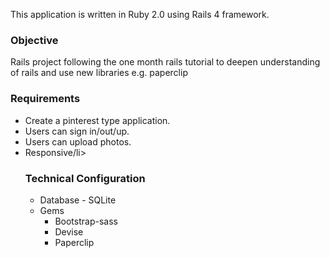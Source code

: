 This application is written in Ruby 2.0 using Rails 4 framework.
<h3>Objective</h3>
Rails project following the one month rails tutorial to deepen understanding of rails and use new libraries e.g. paperclip
<h3>Requirements</h3>
<ul>
<li>Create a pinterest type application.</li> 
<li>Users can sign in/out/up.</li> 
<li>Users can upload photos.</li> 
<li>Responsive/li> 

<h3>Technical Configuration</h3>
<ul>
<li>Database - SQLite</li>
<li>Gems
  <ul>
  <li>Bootstrap-sass</li>
  <li>Devise</li>
  <li>Paperclip</li>
  </ul>
  </li>
</ul>
